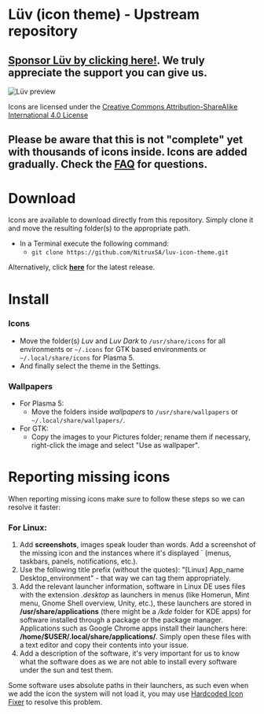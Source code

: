 Lüv (icon theme) - Upstream repository
==============

## [Sponsor Lüv by clicking here!](http://uriherrera.com/sponsor/). We truly appreciate the support you can give us.


![Lüv preview](http://i.imgur.com/xqPuYYZ.png " Lüv is the spiritual successor to Flattr, a flat but complex icon theme for freedesktop environments. ")

Icons are licensed under the [Creative Commons Attribution-ShareAlike International 4.0 License](https://creativecommons.org/licenses/by-sa/4.0/)

## Please be aware that this is not "complete" yet with thousands of icons inside. Icons are added gradually. Check the [FAQ](https://github.com/NitruxSA/luv-icon-theme/wiki/L%C3%BCv-FAQ) for questions.


Download
========

Icons are available to download directly from this repository. Simply clone it and move the resulting folder(s) to the appropriate path.

* In a Terminal execute the following command: 
  * `git clone https://github.com/NitruxSA/luv-icon-theme.git`

Alternatively, click [**here**](https://github.com/NitruxSA/luv-icon-theme/releases/) for the latest release.

Install
========

### Icons

* Move the folder(s) *Luv* and *Luv Dark* to `/usr/share/icons` for all environments or `~/.icons` for GTK based environments or `~/.local/share/icons` for Plasma 5.
* And finally select the theme in the Settings.

### Wallpapers

* For Plasma 5:
    * Move the folders inside *wallpapers* to `/usr/share/wallpapers` or `~/.local/share/wallpapers/`.
* For GTK:
    * Copy the images to your Pictures folder; rename them if necessary, right-click the image and select "Use as wallpaper".


Reporting missing icons
========

When reporting missing icons make sure to follow these steps so we can resolve it faster:

### For Linux:

1. Add **screenshots**, images speak louder than words. Add a screenshot of the missing icon and the instances where it's displayed  ` (menus, taskbars, panels, notifications, etc.).
2. Use the following title prefix (without the quotes): "[Linux] App_name Desktop_environment" - that way we can tag them appropriately.
3. Add the relevant launcher information, software in Linux DE uses files with the extension *.desktop* as launchers in menus (like Homerun, Mint menu, Gnome Shell overview, Unity, etc.), these launchers are stored in **/usr/share/applications** (there might be a */kde* folder for KDE apps) for software installed through a package or the package manager. Applications such as Google Chrome apps install their launchers here: **/home/$USER/.local/share/applications/**. Simply open these files with a text editor and copy their contents into your issue.
4. Add a description of the software, it's very important for us to know what the software does as we are not able to install every software under the sun and test them.

Some software uses absolute paths in their launchers, as such even when we add the icon the system will not load it, you may use [Hardcoded Icon Fixer](https://github.com/Foggalong/hardcode-fixer) to resolve this problem.
